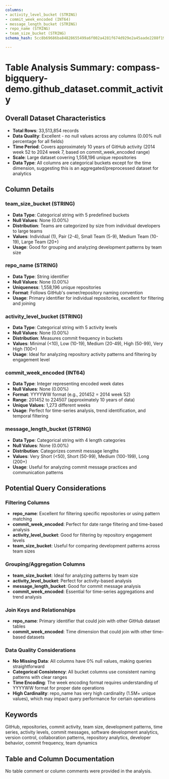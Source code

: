 ```yaml
---
columns:
- activity_level_bucket (STRING)
- commit_week_encoded (INT64)
- message_length_bucket (STRING)
- repo_name (STRING)
- team_size_bucket (STRING)
schema_hash: 5cc8b69686ba84828655499a6f002a4281f674d929e2a45aade2288f198a3ff7

---
```

# Table Analysis Summary: compass-bigquery-demo.github_dataset.commit_activity

## Overall Dataset Characteristics

- **Total Rows**: 33,513,854 records
- **Data Quality**: Excellent - no null values across any columns (0.00% null percentage for all fields)
- **Time Period**: Covers approximately 10 years of GitHub activity (2014 week 52 to 2024 week 7, based on commit_week_encoded range)
- **Scale**: Large dataset covering 1,558,196 unique repositories
- **Data Type**: All columns are categorical buckets except for the time dimension, suggesting this is an aggregated/preprocessed dataset for analytics

## Column Details

### team_size_bucket (STRING)
- **Data Type**: Categorical string with 5 predefined buckets
- **Null Values**: None (0.00%)
- **Distribution**: Teams are categorized by size from individual developers to large teams
- **Values**: Individual (1), Pair (2-4), Small Team (5-9), Medium Team (10-19), Large Team (20+)
- **Usage**: Good for grouping and analyzing development patterns by team size

### repo_name (STRING)
- **Data Type**: String identifier
- **Null Values**: None (0.00%)
- **Uniqueness**: 1,558,196 unique repositories
- **Format**: Follows GitHub's owner/repository naming convention
- **Usage**: Primary identifier for individual repositories, excellent for filtering and joining

### activity_level_bucket (STRING)
- **Data Type**: Categorical string with 5 activity levels
- **Null Values**: None (0.00%)
- **Distribution**: Measures commit frequency in buckets
- **Values**: Minimal (<10), Low (10-19), Medium (20-49), High (50-99), Very High (100+)
- **Usage**: Ideal for analyzing repository activity patterns and filtering by engagement level

### commit_week_encoded (INT64)
- **Data Type**: Integer representing encoded week dates
- **Null Values**: None (0.00%)
- **Format**: YYYYWW format (e.g., 201452 = 2014 week 52)
- **Range**: 201452 to 224507 (approximately 10 years of data)
- **Unique Values**: 1,273 different weeks
- **Usage**: Perfect for time-series analysis, trend identification, and temporal filtering

### message_length_bucket (STRING)
- **Data Type**: Categorical string with 4 length categories
- **Null Values**: None (0.00%)
- **Distribution**: Categorizes commit message lengths
- **Values**: Very Short (<50), Short (50-99), Medium (100-199), Long (200+)
- **Usage**: Useful for analyzing commit message practices and communication patterns

## Potential Query Considerations

### Filtering Columns
- **repo_name**: Excellent for filtering specific repositories or using pattern matching
- **commit_week_encoded**: Perfect for date range filtering and time-based analysis
- **activity_level_bucket**: Good for filtering by repository engagement levels
- **team_size_bucket**: Useful for comparing development patterns across team sizes

### Grouping/Aggregation Columns
- **team_size_bucket**: Ideal for analyzing patterns by team size
- **activity_level_bucket**: Perfect for activity-based analysis
- **message_length_bucket**: Good for commit message analysis
- **commit_week_encoded**: Essential for time-series aggregations and trend analysis

### Join Keys and Relationships
- **repo_name**: Primary identifier that could join with other GitHub dataset tables
- **commit_week_encoded**: Time dimension that could join with other time-based datasets

### Data Quality Considerations
- **No Missing Data**: All columns have 0% null values, making queries straightforward
- **Categorical Consistency**: All bucket columns use consistent naming patterns with clear ranges
- **Time Encoding**: The week encoding format requires understanding of YYYYWW format for proper date operations
- **High Cardinality**: repo_name has very high cardinality (1.5M+ unique values), which may impact query performance for certain operations

## Keywords

GitHub, repositories, commit activity, team size, development patterns, time series, activity levels, commit messages, software development analytics, version control, collaboration patterns, repository analytics, developer behavior, commit frequency, team dynamics

## Table and Column Documentation

No table comment or column comments were provided in the analysis.